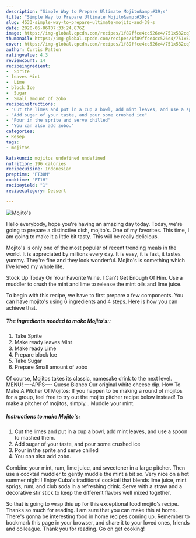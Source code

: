 ```yaml
---
description: "Simple Way to Prepare Ultimate Mojito&amp;#39;s"
title: "Simple Way to Prepare Ultimate Mojito&amp;#39;s"
slug: 4533-simple-way-to-prepare-ultimate-mojito-and-39-s
date: 2020-06-06T07:33:24.876Z
image: https://img-global.cpcdn.com/recipes/1f89ffce4cc526e4/751x532cq70/mojitos-recipe-main-photo.jpg
thumbnail: https://img-global.cpcdn.com/recipes/1f89ffce4cc526e4/751x532cq70/mojitos-recipe-main-photo.jpg
cover: https://img-global.cpcdn.com/recipes/1f89ffce4cc526e4/751x532cq70/mojitos-recipe-main-photo.jpg
author: Curtis Patton
ratingvalue: 4.3
reviewcount: 14
recipeingredient:
-  Sprite
- leaves Mint
-  Lime
- block Ice
-  Sugar
-  Small amount of zobo
recipeinstructions:
- "Cut the limes and put in a cup a bowl, add mint leaves, and use a spoon to mashed them."
- "Add sugar of your taste, and pour some crushed ice"
- "Pour in the sprite and serve chilled"
- "You can also add zobo."
categories:
- Resep
tags:
- mojitos

katakunci: mojitos undefined undefined
nutrition: 196 calories
recipecuisine: Indonesian
preptime: "PT38M"
cooktime: "PT1H"
recipeyield: "1"
recipecategory: Dessert

---
```



![Mojito&#39;s](https://img-global.cpcdn.com/recipes/1f89ffce4cc526e4/751x532cq70/mojitos-recipe-main-photo.jpg)

Hello everybody, hope you're having an amazing day today. Today, we're going to prepare a distinctive dish, mojito&#39;s. One of my favorites. This time, I am going to make it a little bit tasty. This will be really delicious.

Mojito&#39;s is only one of the most popular of recent trending meals in the world. It is appreciated by millions every day. It is easy, it is fast, it tastes yummy. They're fine and they look wonderful. Mojito&#39;s is something which I've loved my whole life.

Stock Up Today On Your Favorite Wine. I Can&#39;t Get Enough Of Him. Use a muddler to crush the mint and lime to release the mint oils and lime juice.


To begin with this recipe, we have to first prepare a few components. You can have mojito&#39;s using 6 ingredients and 4 steps. Here is how you can achieve that.

##### The ingredients needed to make Mojito&#39;s::

1. Take  Sprite
1. Make ready leaves Mint
1. Make ready  Lime
1. Prepare block Ice
1. Take  Sugar
1. Prepare  Small amount of zobo


Of course, Mojitos takes its classic, namesake drink to the next level. MENU! —-APPS—- Queso Blanco Our original white cheese dip. How To Make A Pitcher Of Mojitos: If you happen to be making a round of mojitos for a group, feel free to try out the mojito pitcher recipe below instead! To make a pitcher of mojitos, simply… Muddle your mint. 

##### Instructions to make Mojito&#39;s:

1. Cut the limes and put in a cup a bowl, add mint leaves, and use a spoon to mashed them.
1. Add sugar of your taste, and pour some crushed ice
1. Pour in the sprite and serve chilled
1. You can also add zobo.


Combine your mint, rum, lime juice, and sweetener in a large pitcher. Then use a cocktail muddler to gently muddle the mint a bit so. Very nice on a hot summer night!! Enjoy Cuba&#39;s traditional cocktail that blends lime juice, mint sprigs, rum, and club soda in a refreshing drink. Serve with a straw and a decorative stir stick to keep the different flavors well mixed together. 

So that is going to wrap this up for this exceptional food mojito&#39;s recipe. Thanks so much for reading. I am sure that you can make this at home. There's gonna be interesting food in home recipes coming up. Remember to bookmark this page in your browser, and share it to your loved ones, friends and colleague. Thank you for reading. Go on get cooking!
